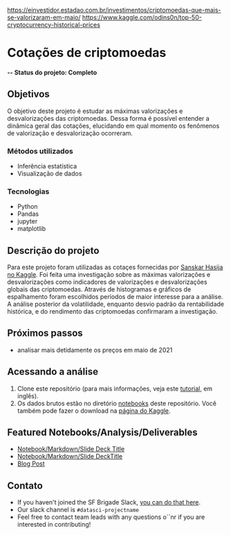 https://einvestidor.estadao.com.br/investimentos/criptomoedas-que-mais-se-valorizaram-em-maio/
https://www.kaggle.com/odins0n/top-50-cryptocurrency-historical-prices


# Cotações de criptomoedas

#### -- Status do projeto: Completo

## Objetivos
O objetivo deste projeto é estudar as máximas valorizações e desvalorizações das criptomoedas. Dessa forma é possível entender a dinâmica geral das cotações, elucidando em qual momento os fenômenos de valorização e desvalorização ocorreram.

### Métodos utilizados
* Inferência estatística
* Visualização de dados

### Tecnologias
* Python
* Pandas
* jupyter
* matplotlib

## Descrição do projeto
Para este projeto foram utilizadas as cotaçes fornecidas por [Sanskar Hasija no Kaggle](https://www.kaggle.com/odins0n/top-50-cryptocurrency-historical-prices). Foi feita uma investigação sobre as máximas valorizações e desvalorizações como indicadores de valorizações e desvalorizações globais das criptomoedas. Através de histogramas e gráficos de espalhamento foram escolhidos períodos de maior interesse para a análise. A análise posterior da volatilidade, enquanto desvio padrão da rentabilidade histórica, e do rendimento das criptomoedas confirmaram a investigação.

## Próximos passos

- analisar mais detidamente os preços em maio de 2021

## Acessando a análise

1. Clone este repositório (para mais informações, veja este [tutorial](https://help.github.com/articles/cloning-a-repository/), em inglês).
2. Os dados brutos estão no diretório [notebooks](notebooks) deste repositório. Você também pode fazer o download na [página do Kaggle](https://www.kaggle.com/odins0n/top-50-cryptocurrency-historical-prices).

## Featured Notebooks/Analysis/Deliverables
* [Notebook/Markdown/Slide Deck Title](link)
* [Notebook/Markdown/Slide DeckTitle](link)
* [Blog Post](link)


## Contato
* If you haven't joined the SF Brigade Slack, [you can do that here](http://c4sf.me/slack).  
* Our slack channel is `#datasci-projectname`
* Feel free to contact team leads with any questions o``nr if you are interested in contributing!
